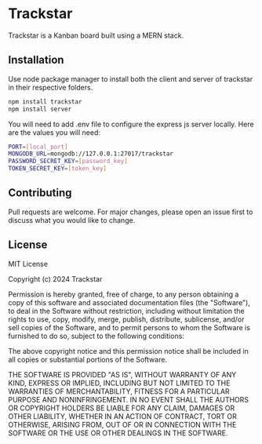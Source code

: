 # Trackstar

Trackstar is a Kanban board built using a MERN stack.

## Installation

Use node package manager to install both the client and server of trackstar in their respective folders.

```bash
npm install trackstar
npm install server
```

You will need to add .env file to configure the express js server locally. Here are the values you will need:

```bash
PORT=[local_port]
MONGODB_URL=mongodb://127.0.0.1:27017/trackstar
PASSWORD_SECRET_KEY=[password_key]
TOKEN_SECRET_KEY=[token_key]
```

## Contributing

Pull requests are welcome. For major changes, please open an issue first
to discuss what you would like to change.

## License

MIT License

Copyright (c) 2024 Trackstar

Permission is hereby granted, free of charge, to any person obtaining a copy
of this software and associated documentation files (the "Software"), to deal
in the Software without restriction, including without limitation the rights
to use, copy, modify, merge, publish, distribute, sublicense, and/or sell
copies of the Software, and to permit persons to whom the Software is
furnished to do so, subject to the following conditions:

The above copyright notice and this permission notice shall be included in all
copies or substantial portions of the Software.

THE SOFTWARE IS PROVIDED "AS IS", WITHOUT WARRANTY OF ANY KIND, EXPRESS OR
IMPLIED, INCLUDING BUT NOT LIMITED TO THE WARRANTIES OF MERCHANTABILITY,
FITNESS FOR A PARTICULAR PURPOSE AND NONINFRINGEMENT. IN NO EVENT SHALL THE
AUTHORS OR COPYRIGHT HOLDERS BE LIABLE FOR ANY CLAIM, DAMAGES OR OTHER
LIABILITY, WHETHER IN AN ACTION OF CONTRACT, TORT OR OTHERWISE, ARISING FROM,
OUT OF OR IN CONNECTION WITH THE SOFTWARE OR THE USE OR OTHER DEALINGS IN THE
SOFTWARE.
